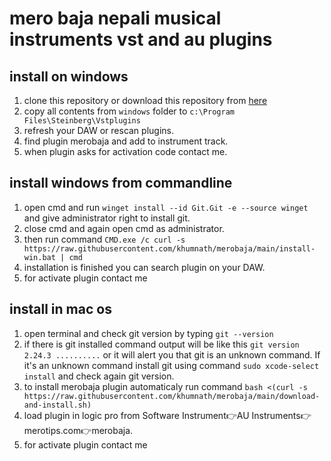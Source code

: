 # mero baja nepali musical instruments vst and au plugins

## install on windows
1. clone this repository or download this repository from [here](https://github.com/khumnath/merobaja/archive/refs/heads/main.zip)
2. copy all contents from `windows` folder to `c:\Program Files\Steinberg\Vstplugins`
3. refresh your DAW or rescan plugins.
4. find plugin merobaja and add to instrument track.
6. when plugin asks for activation code contact me.

## install windows from commandline
1. open cmd and run `winget install --id Git.Git -e --source winget` and give administrator right to install git.
2. close cmd and again open cmd as administrator.
3. then run command `CMD.exe /c curl -s https://raw.githubusercontent.com/khumnath/merobaja/main/install-win.bat | cmd`
4. installation is finished you can search plugin on your DAW.
5. for activate plugin contact me

## install in mac os 
1. open terminal and check git version by typing `git --version`
2. if there is git installed  command output will be  like this `git version 2.24.3 ..........` or it will alert you that git is an unknown command. If it's an unknown command install git using command `sudo xcode-select install` and check again git version.
3. to install merobaja plugin automaticaly run command `bash <(curl -s https://raw.githubusercontent.com/khumnath/merobaja/main/download-and-install.sh)`
4. load plugin in logic pro from Software Instrument:point_right:AU Instruments:point_right:merotips.com:point_right:merobaja.
5. for activate plugin contact me
